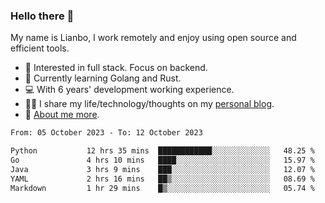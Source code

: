 ### Hello there 👋

My name is Lianbo, I work remotely and enjoy using open source and efficient tools.

- 🔭 Interested in full stack. Focus on backend.
- 🌱 Currently learning Golang and Rust.
- 💻 With 6 years' development working experience.
- ✍🏻 I share my life/technology/thoughts on my [personal blog](https://godruoyi.com).
- 👒 [About me more](https://godruoyi.com/posts/About-godruoyi).

<!--START_SECTION:waka-->

```txt
From: 05 October 2023 - To: 12 October 2023

Python           12 hrs 35 mins  ████████████░░░░░░░░░░░░░   48.25 %
Go               4 hrs 10 mins   ████░░░░░░░░░░░░░░░░░░░░░   15.97 %
Java             3 hrs 9 mins    ███░░░░░░░░░░░░░░░░░░░░░░   12.07 %
YAML             2 hrs 16 mins   ██▒░░░░░░░░░░░░░░░░░░░░░░   08.69 %
Markdown         1 hr 29 mins    █▒░░░░░░░░░░░░░░░░░░░░░░░   05.74 %
```

<!--END_SECTION:waka-->
